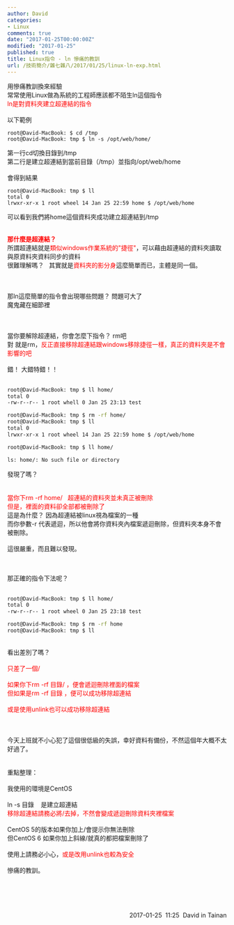 ```yaml
---
author: David
categories:
- Linux
comments: true
date: "2017-01-25T00:00:00Z"
modified: "2017-01-25"
published: true
title: Linux指令 - ln 慘痛的教訓
url: /技術簡介/雜七雜八/2017/01/25/linux-ln-exp.html
---
```

用慘痛教訓換來經驗<br />
常常使用Linux做為系統的工程師應該都不陌生ln這個指令<br />
<span style="color: red;">ln是對資料夾建立超連結的指令</span><br />
<br />
以下範例
<br />
```
root@David-MacBook: $ cd /tmp
root@David-MacBook: tmp $ ln -s /opt/web/home/
```

第一行cd切換目錄到/tmp<br />
第二行是建立超連結到當前目錄（/tmp）並指向/opt/web/home<br />
<br />
會得到結果<br />
```
root@David-MacBook: tmp $ ll
total 0
lrwxr-xr-x 1 root wheel 14 Jan 25 22:59 home $ /opt/web/home
```

可以看到我們將home這個資料夾成功建立超連結到/tmp

<br />
<b><span style="color: red;">那什麼是超連結？</span></b><br />
所謂超連結就是<span style="color: red;">類似windows作業系統的"捷徑"</span>，可以藉由超連結的資料夾讀取與原資料夾資料同步的資料<br />
很難理解嗎？ &nbsp; 其實就是<span style="color: red;">資料夾的影分身</span>這麼簡單而已，主體是同一個。<br />
<br />
<br />
<br />
那ln這麼簡單的指令會出現哪些問題？ 問題可大了<br />
魔鬼藏在細節裡<br />
<br />
<br />
<br />
當你要解除超連結，你會怎麼下指令？ rm吧<br />
對 就是rm，<span style="color: red;">反正直接移除超連結跟windows移除捷徑一樣，真正的資料夾是不會影響的吧</span><br />
<br />
錯！ 大錯特錯！！<br />
<br />

```bash
root@David-MacBook: tmp $ ll home/
total 0
-rw-r--r-- 1 root whell 0 Jan 25 23:13 test

root@David-MacBook: tmp $ rm -rf home/
root@David-MacBook: tmp $ ll
total 0
lrwxr-xr-x 1 root wheel 14 Jan 25 22:59 home $ /opt/web/home

root@David-MacBook: tmp $ ll home/

ls: home/: No such file or directory
```

發現了嗎？<br />
<br />
<br />
<span style="color: red;">當你下rm -rf home/ &nbsp; 超連結的資料夾並未真正被刪除</span><br />
<span style="color: red;">但是，裡面的資料卻全部都被刪除了</span><br />
這是為什麼？ 因為超連結被linux視為檔案的一種<br />
而你參數-r 代表遞迴，所以他會將你資料夾內檔案遞迴刪除，但資料夾本身不會被刪除。<br />
<br />
這很嚴重，而且難以發現。<br />
<br />

<br />
那正確的指令下法呢？<br />
<br />

```bash
root@David-MacBook: tmp $ ll home/
total 0
-rw-r--r-- 1 root wheel 0 Jan 25 23:18 test

root@David-MacBook: tmp $ rm -rf home
root@David-MacBook: tmp $ ll
```

<br />
看出差別了嗎？<br />
<br />
<span style="color: red;">只差了一個/</span><br />
<span style="color: red;"><br /></span>
<span style="color: red;">如果你下rm -rf 目錄/ ，便會遞迴刪除裡面的檔案</span><br />
<span style="color: red;">但如果是rm -rf 目錄 ，便可以成功移除超連結</span><br />
<span style="color: red;"><br /></span>
<span style="color: red;">或是使用unlink也可以成功移除超連結</span><br />
<br />
<br />
<br />
今天上班就不小心犯了這個很低級的失誤，幸好資料有備份，不然這個年大概不太好過了。<br />
<br />

<br />
重點整理：<br />
<br />
我使用的環境是CentOS<br />
<br />
ln -s 目錄 &nbsp; &nbsp;是建立超連結<br />
<span style="color: red;">移除超連結請務必將/去掉，不然會變成遞迴刪除資料夾裡檔案</span><br />
<br />
CentOS 5的版本如果你加上/會提示你無法刪除<br />
但CentOS 6 如果你加上斜線/就真的都把檔案刪除了<br />
<br />
使用上請務必小心，<span style="color: red;">或是改用unlink也較為安全</span><br />
<br />
慘痛的教訓。<br />
<br />
<br />
<br />
<br />
<br />
<div style="text-align: right;">
2017-01-25 &nbsp;11:25 &nbsp;David in Tainan<br />
<br />
<br />
<br /></div>
<style type="text/css">
p.p1 {margin: 0.0px 0.0px 0.0px 0.0px; font: 12.0px f4; back00; back0, 0, 0, 0.85)}
span.s1 {font-variant-ligatures: no-common-ligatures}
</style>


<style type="text/css">
p.p1 {margin: 0.0px 0.0px 0.0px 0.0px; font: 12.0px 21; back00; back0, 0, 0, 0.85)}
p.p2 {margin: 0.0px 0.0px 0.0px 0.0px; font: 12.0px f4; back00; back0, 0, 0, 0.85)}
span.s1 {font-variant-ligatures: no-common-liga1e}
span.s2 {font-variant-ligatures: no-common-ligaf4}
span.s3 {font-variant-ligatures: no-common-ligatures}
</style><style type="text/css">
p.p1 {margin: 0.0px 0.0px 0.0px 0.0px; font: 12.0px 21; back00; back0, 0, 0, 0.85)}
p.p2 {margin: 0.0px 0.0px 0.0px 0.0px; font: 12.0px f4; back00; back0, 0, 0, 0.85)}
span.s1 {font-variant-ligatures: no-common-liga1e}
span.s2 {font-variant-ligatures: no-common-ligaf4}
span.s3 {font-variant-ligatures: no-common-ligatures}
span.s4 {font-variant-ligatures: no-common-liga21}
</style>